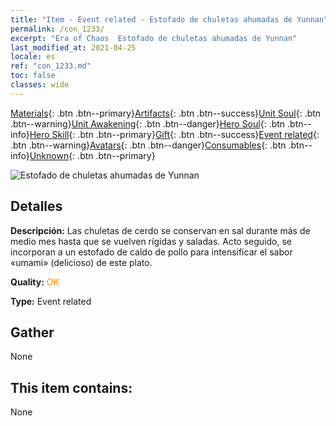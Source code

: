 ```yaml
---
title: "Item - Event related - Estofado de chuletas ahumadas de Yunnan"
permalink: /con_1233/
excerpt: "Era of Chaos  Estofado de chuletas ahumadas de Yunnan"
last_modified_at: 2021-04-25
locale: es
ref: "con_1233.md"
toc: false
classes: wide
---
```

 [Materials](/ItemsES/){: .btn .btn--primary}[Artifacts](/ItemsES/Artifacts/){: .btn .btn--success}[Unit Soul](/ItemsES/UnitSoul/){: .btn .btn--warning}[Unit Awakening](/ItemsES/UnitAwakening/){: .btn .btn--danger}[Hero Soul](/ItemsES/HeroSoul/){: .btn .btn--info}[Hero Skill](/ItemsES/HeroSkill/){: .btn .btn--primary}[Gift](/ItemsES/Gift/){: .btn .btn--success}[Event related](/ItemsES/Events/){: .btn .btn--warning}[Avatars](/ItemsES/Avatars/){: .btn .btn--danger}[Consumables](/ItemsES/Consumables/){: .btn .btn--info}[Unknown](/ItemsES/Unknown/){: .btn .btn--primary}

 ![Estofado de chuletas ahumadas de Yunnan](/images/t/i_81531221.png)

## Detalles
 **Descripción:** Las chuletas de cerdo se conservan en sal durante más de medio mes hasta que se vuelven rígidas y saladas. Acto seguido, se incorporan a un estofado de caldo de pollo para intensificar el sabor «umami» (delicioso) de este plato.

 **Quality:** <span style="color: #FF8C00">OK</span>

 **Type:** Event related

## Gather

  None

## This item contains:

  None

